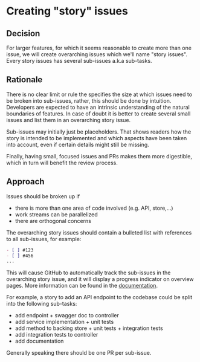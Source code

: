 # Creating "story" issues

## Decision

For larger features, for which it seems reasonable to create more than one issue, we will create overarching issues which 
we'll name "story issues". Every story issues has several sub-issues a.k.a sub-tasks.

## Rationale

There is no clear limit or rule the specifies the size at which issues need to be broken into sub-issues, rather, 
this should be done by intuition. Developers are expected to have an intrinsic understanding of the natural boundaries
of features. In case of doubt it is better to create several small issues and list them in an overarching
story issue. 

Sub-issues may initially just be placeholders. That shows readers how the story is intended to be implemented and 
which aspects have been taken into account, even if certain details might still be missing.

Finally, having small, focused issues and PRs makes them more digestible, which in turn will benefit the review process.  

## Approach

Issues should be broken up if
- there is more than one area of code involved (e.g. API, store,...)
- work streams can be parallelized
- there are orthogonal concerns

The overarching story issues should contain a bulleted list with references to all sub-issues, for example:
```markdown
- [ ] #123
- [ ] #456
...
```

This will cause GitHub to automatically track the sub-issues in the overarching story issue, and it will display a progress
indicator on overview pages. More information can be found in the [documentation](https://docs.github.com/en/issues/tracking-your-work-with-issues/about-task-lists).

For example, a story to add an API endpoint to the codebase could be split into the following sub-tasks:
- add endpoint + swagger doc to controller
- add service implementation + unit tests
- add method to backing store + unit tests + integration tests
- add integration tests to controller
- add documentation

Generally speaking there should be one PR per sub-issue.